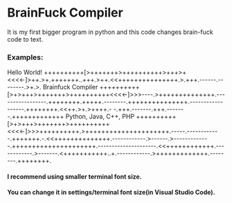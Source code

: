 # BrainFuck Compiler 
It is my first bigger program in python and this code changes 
brain-fuck code to text.

### Examples: 
  Hello World!
    ++++++++++[>+++++++>++++++++++>+++>+<<<<-]>++.>+.+++++++..+++.>++.<<+++++++++++++++.>.+++.------.--------.>+.>.
  Brainfuck Compiler
    ++++++++++[>+>+++>+++++++>++++++++++<<<<-]>>>----.>++++++++++++++.-----------------.++++++++.+++++.--------.+++++++++++++++.------------------.++++++++.<<++.>+.>++++.-         -.+++.-------.+++.-------.+++++++++++++
  Python, Java, C++, PHP
    ++++++++++[>+>+++>+++++++>++++++++++<<<<-]>>>++++++++++.>+++++++++++++++++++++.-----.------------.+++++++.-.<<++++++++++++++.------------.>------.>------------                 -.+++++++++++++++++++++.---------------------.<<++++++++++++.------------.>-------.<+++++++++++..+.------------.>+++++++++++++.--------.++++++++.
    
 #### I recommend using smaller terminal font size.
 #### You can change it in settings/terminal font size(in Visual Studio Code).
